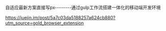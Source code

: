 自适应最新方案直接写px--------通过gulp工作流搭建一体化的移动端开发环境

https://juejin.im/post/5a7c03da5188257a624cb880?utm_source=gold_browser_extension